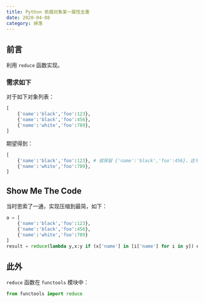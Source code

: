 ```yaml
---
title: Python 依据对象某一属性去重
date: 2020-04-08
category: 掉落
---
```


## 前言

利用 `reduce` 函数实现。

### 需求如下

对于如下对象列表：

```python
[
    {'name':'black','foo':123},
    {'name':'black','foo':456},
    {'name':'white','foo':789},
]
```

期望得到：

```python
[
    {'name':'black','foo':123}, # 或保留 {'name':'black','foo':456}，这不重要
    {'name':'white','foo':789},
]
```

## Show Me The Code

当时思索了一通，实现压缩到最简，如下：

```python
a = [
    {'name':'black','foo':123},
    {'name':'black','foo':456},
    {'name':'white','foo':789}
]
result = reduce(lambda y,x:y if (x['name'] in [i['name'] for i in y]) else (lambda z,u:(z.append(u),z))(y,x)[1],a,[])
```

## 此外

`reduce` 函数在 `functools` 模块中：

```python
from functools import reduce
```
